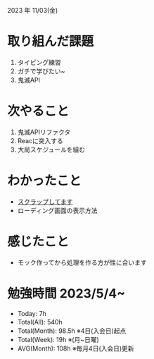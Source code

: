 2023 年 11/03(金)

# 取り組んだ課題

1. タイピング練習
4. ガチで学びたい~
5. 鬼滅API

# 次やること

1. 鬼滅APIリファクタ
2. Reacに突入する
1. 大局スケジュールを組む

# わかったこと

* [スクラップしてます](https://zenn.dev/nekoninaritai/scraps/333980595074a1)
* ローディング画面の表示方法

# 感じたこと

* モック作ってから処理を作る方が性に合います

# 勉強時間 2023/5/4~

* Today: 7h
* Total(All): 540h　
* Total(Month): 98.5h ※4日(入会日)起点
* Total(Week): 19h ※(月~日曜)
* AVG(Month): 108h ※毎月4日(入会日)更新
